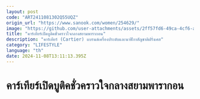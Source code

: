 ```yaml
---
layout: post
code: "ART2411081302Q55UQZ"
origin_url: "https://www.sanook.com/women/254629/"
image: "https://github.com/user-attachments/assets/2ff57fd6-49ca-4cf6-a9bc-b0bf75e6d713"
title: "คาร์เทียร์เปิดบูติคชั่วคราวใจกลางสยามพารากอน"
description: "คาร์เทียร์ (Cartier) แบรนด์เครื่องประดับและนาฬิกาสัญชาติฝรั่งเศส"
category: "LIFESTYLE"
language: "th"
date: 2024-11-08T13:11:13.395Z
---
```


# คาร์เทียร์เปิดบูติคชั่วคราวใจกลางสยามพารากอน